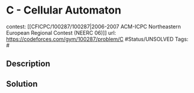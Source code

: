 # C - Cellular Automaton

contest: [[CFICPC/100287/100287|2006-2007 ACM-ICPC Northeastern European Regional Contest (NEERC 06)]]
url: https://codeforces.com/gym/100287/problem/C
#Status/UNSOLVED
Tags: #

## Description

## Solution

